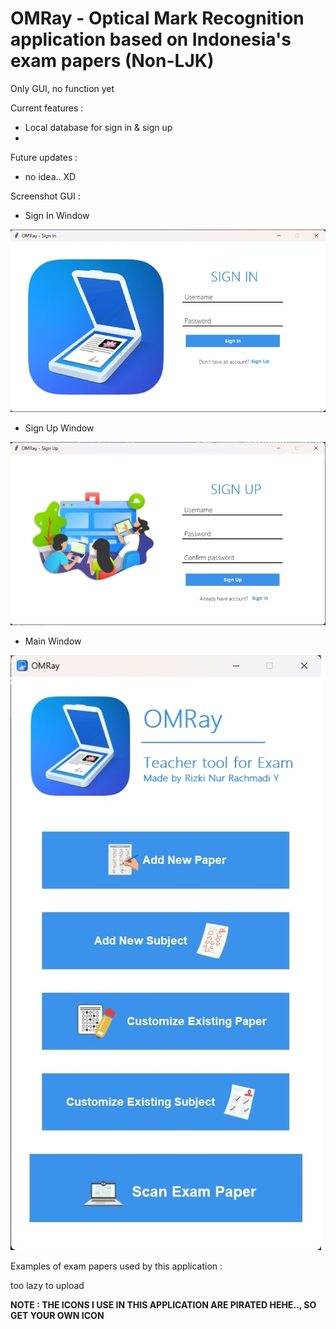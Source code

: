 # OMRay - Optical Mark Recognition application based on Indonesia's exam papers (Non-LJK)

Only GUI, no function yet

Current features :
- Local database for sign in & sign up
- 

Future updates : 
- no idea.. XD

Screenshot GUI :

- Sign In Window

![Sign In window](/screenshot/signin.jpg)
- Sign Up Window

![Sign Up window](/screenshot/signup.jpg)
- Main Window

![Main window](/screenshot/mainapp.jpg)

Examples of exam papers used by this application :

too lazy to upload

**NOTE : THE ICONS I USE IN THIS APPLICATION ARE PIRATED HEHE.., SO GET YOUR OWN ICON**
